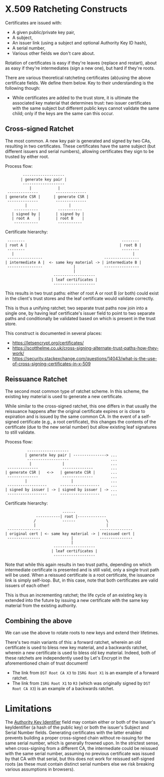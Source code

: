 # X.509 Ratcheting Constructs

Certificates are issued with:

 - A given public/private key pair,
 - A subject,
 - An issuer link (using a subject and optional Authority Key ID hash),
 - A serial number,
 - Various other fields we don't care about.

Rotation of certificates is easy if they're leaves (replace and restart),
about as easy if they're intermediates (sign a new one), but hard if
they're roots.

There are various theoretical ratcheting certificates (ab)using the above
certificate fields. We define them below. Key to their understanding is the
following though:

 - While certificates are added to the trust store, it is ultimate the
   associated key material that determines trust: two issuer certificates
   with the same subject but different public keys cannot validate the same
   child; only if the keys are the same can this occur.

## Cross-signed Ratchet

The most common. A new key pair is generated and signed by two CAs, resulting
in two certificates. These certificates have the same subject (but different
issuers and serial numbers), allowing certificates they sign to be trusted by
either root.

Process flow:

            -------------------
           | generate key pair |
            -------------------
               |            |
     --------------        --------------
    | generate CSR |      | generate CSR |
     --------------        --------------
             |                   |
        -----------         -----------
       | signed by |       | signed by |
       | root A    |       | root B    |
        -----------         -----------


Certificate hierarchy:

     --------                                            --------
    | root A |                                          | root B |
     --------                                            --------
       |                                                      |
     ----------------                            ----------------
    | intermediate A |  <- same key material -> | intermediate B |
     ----------------              |             ----------------
                                   |
                          -------------------
                         | leaf certificates |
                          -------------------


This results in two trust paths: either of root A or root B (or both) could
exist in the client's trust stores and the leaf certificate would validate
correctly.

This is thus a unifying ratchet; two separate trust paths now join into a
single one, by having leaf certificate's issuer field to point to two separate
paths and conditionally be validated based on which is present in the trust
store.

This construct is documented in several places:

 - https://letsencrypt.org/certificates/
 - https://scotthelme.co.uk/cross-signing-alternate-trust-paths-how-they-work/
 - https://security.stackexchange.com/questions/14043/what-is-the-use-of-cross-signing-certificates-in-x-509


## Reissuance Ratchet

The second most common type of ratchet scheme. In this scheme, the existing
key material is used to generate a new certificate.

While similar to the cross-signed ratchet, this one differs in that usually
the reissuance happens after the original certificate expires or is close
to expiration and is issued by the same common CA. In the event of a
self-signed certificate (e.g., a root certificate), this changes the contents
of the certificate (due to the new serial number) but allow existing
leaf signatures to still validate.

Process flow:

              -------------------
             | generate key pair | ---------------> ...
              -------------------                   ...
               |              |                     ...
     --------------           --------------        ...
    | generate CSR |   <->   | generate CSR |       ...
     --------------           --------------        ...
             |                    |                 ...
     ------------------      ------------------     ...
    | signed by issuer | -> | signed by issuer | -> ...
     ------------------      ------------------     ...


Certificate hierarchy:

                              ------
                  -----------| root |-------------
                 /            ------              \
                 |                                |
     ---------------                           ---------------
    | original cert | <- same key material -> | reissued cert |
     ---------------              |            ---------------
                                  |
                          -------------------
                         | leaf certificates |
                          -------------------


Note that while this again results in two trust paths, depending on which
intermediate certificate is presented and is still valid, only a single
trust path will be used. When a reissued certificate is a root certificate,
the issuance link is simply self-loop. But, in this case, note that both
certificates are valid issuers of each other!

This is thus an incrementing ratchet; the life cycle of an existing key is
extended into the future by issuing a new certificate with the same key
material from the existing authority.

## Combining the above

We can use the above to rotate roots to new keys and extend their lifetimes.

There's two main variants of this: a forward ratchet, wherein an old
certificate is used to bless new key material, and a backwards ratchet,
wherein a new certificate is used to bless old key material. Indeed, both of
these ratchets are independently used by Let's Encrypt in the aforementioned
chain of trust document!

 - The link from `DST Root CA X3` to `ISRG Root X1` is an example of a forward
   ratchet.
 - The link from `ISRG Root X1` to `R3` (which was originally signed by
   `DST Root CA X3`) is an example of a backwards ratchet.

# Limitations

The [Authority Key Identifier](https://datatracker.ietf.org/doc/html/rfc5280#section-4.2.1.1)
field may contain either or both of the issuer's keyIdentifier (a hash
of the public key) or both the issuer's Subject and Serial Number fields.
Generating certificates with the latter enabled prevents building a proper
cross-signed chain without re-issuing for the same serial number, which is
generally frowned upon. In the strictest sense, when cross-signing from a
different CA, the intermediate could be reissued with the same serial number,
assuming no previous certificate was issued by that CA with that serial,
but this does not work for reissued self-signed roots (as these must contain
distinct serial numbers else we risk breaking various assumptions in browsers).
